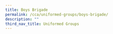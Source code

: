 ```yaml
---
title: Boys Brigade
permalink: /cca/uniformed-groups/boys-brigade/
description: ""
third_nav_title: Uniformed Groups
---
```

